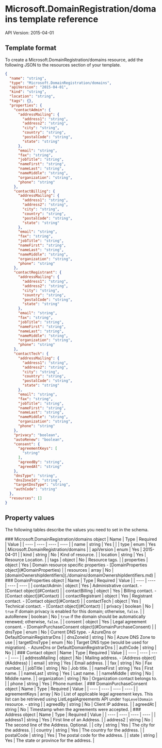 # Microsoft.DomainRegistration/domains template reference
API Version: 2015-04-01
## Template format

To create a Microsoft.DomainRegistration/domains resource, add the following JSON to the resources section of your template.

```json
{
  "name": "string",
  "type": "Microsoft.DomainRegistration/domains",
  "apiVersion": "2015-04-01",
  "kind": "string",
  "location": "string",
  "tags": {},
  "properties": {
    "contactAdmin": {
      "addressMailing": {
        "address1": "string",
        "address2": "string",
        "city": "string",
        "country": "string",
        "postalCode": "string",
        "state": "string"
      },
      "email": "string",
      "fax": "string",
      "jobTitle": "string",
      "nameFirst": "string",
      "nameLast": "string",
      "nameMiddle": "string",
      "organization": "string",
      "phone": "string"
    },
    "contactBilling": {
      "addressMailing": {
        "address1": "string",
        "address2": "string",
        "city": "string",
        "country": "string",
        "postalCode": "string",
        "state": "string"
      },
      "email": "string",
      "fax": "string",
      "jobTitle": "string",
      "nameFirst": "string",
      "nameLast": "string",
      "nameMiddle": "string",
      "organization": "string",
      "phone": "string"
    },
    "contactRegistrant": {
      "addressMailing": {
        "address1": "string",
        "address2": "string",
        "city": "string",
        "country": "string",
        "postalCode": "string",
        "state": "string"
      },
      "email": "string",
      "fax": "string",
      "jobTitle": "string",
      "nameFirst": "string",
      "nameLast": "string",
      "nameMiddle": "string",
      "organization": "string",
      "phone": "string"
    },
    "contactTech": {
      "addressMailing": {
        "address1": "string",
        "address2": "string",
        "city": "string",
        "country": "string",
        "postalCode": "string",
        "state": "string"
      },
      "email": "string",
      "fax": "string",
      "jobTitle": "string",
      "nameFirst": "string",
      "nameLast": "string",
      "nameMiddle": "string",
      "organization": "string",
      "phone": "string"
    },
    "privacy": "boolean",
    "autoRenew": "boolean",
    "consent": {
      "agreementKeys": [
        "string"
      ],
      "agreedBy": "string",
      "agreedAt": "string"
    },
    "dnsType": "string",
    "dnsZoneId": "string",
    "targetDnsType": "string",
    "authCode": "string"
  },
  "resources": []
}
```
## Property values

The following tables describe the values you need to set in the schema.

<a id="Microsoft.DomainRegistration/domains" />
### Microsoft.DomainRegistration/domains object
|  Name | Type | Required | Value |
|  ---- | ---- | ---- | ---- |
|  name | string | Yes |  |
|  type | enum | Yes | Microsoft.DomainRegistration/domains |
|  apiVersion | enum | Yes | 2015-04-01 |
|  kind | string | No | Kind of resource. |
|  location | string | Yes | Resource Location. |
|  tags | object | No | Resource tags. |
|  properties | object | Yes | Domain resource specific properties - [DomainProperties object](#DomainProperties) |
|  resources | array | No | [domainOwnershipIdentifiers](./domains/domainOwnershipIdentifiers.md) |


<a id="DomainProperties" />
### DomainProperties object
|  Name | Type | Required | Value |
|  ---- | ---- | ---- | ---- |
|  contactAdmin | object | Yes | Administrative contact. - [Contact object](#Contact) |
|  contactBilling | object | Yes | Billing contact. - [Contact object](#Contact) |
|  contactRegistrant | object | Yes | Registrant contact. - [Contact object](#Contact) |
|  contactTech | object | Yes | Technical contact. - [Contact object](#Contact) |
|  privacy | boolean | No | <code>true</code> if domain privacy is enabled for this domain; otherwise, <code>false</code>. |
|  autoRenew | boolean | No | <code>true</code> if the domain should be automatically renewed; otherwise, <code>false</code>. |
|  consent | object | Yes | Legal agreement consent. - [DomainPurchaseConsent object](#DomainPurchaseConsent) |
|  dnsType | enum | No | Current DNS type. - AzureDns or DefaultDomainRegistrarDns |
|  dnsZoneId | string | No | Azure DNS Zone to use |
|  targetDnsType | enum | No | Target DNS type (would be used for migration). - AzureDns or DefaultDomainRegistrarDns |
|  authCode | string | No |  |


<a id="Contact" />
### Contact object
|  Name | Type | Required | Value |
|  ---- | ---- | ---- | ---- |
|  addressMailing | object | No | Mailing address. - [Address object](#Address) |
|  email | string | Yes | Email address. |
|  fax | string | No | Fax number. |
|  jobTitle | string | No | Job title. |
|  nameFirst | string | Yes | First name. |
|  nameLast | string | Yes | Last name. |
|  nameMiddle | string | No | Middle name. |
|  organization | string | No | Organization contact belongs to. |
|  phone | string | Yes | Phone number. |


<a id="DomainPurchaseConsent" />
### DomainPurchaseConsent object
|  Name | Type | Required | Value |
|  ---- | ---- | ---- | ---- |
|  agreementKeys | array | No | List of applicable legal agreement keys. This list can be retrieved using ListLegalAgreements API under <code>TopLevelDomain</code> resource. - string |
|  agreedBy | string | No | Client IP address. |
|  agreedAt | string | No | Timestamp when the agreements were accepted. |


<a id="Address" />
### Address object
|  Name | Type | Required | Value |
|  ---- | ---- | ---- | ---- |
|  address1 | string | Yes | First line of an Address. |
|  address2 | string | No | The second line of the Address. Optional. |
|  city | string | Yes | The city for the address. |
|  country | string | Yes | The country for the address. |
|  postalCode | string | Yes | The postal code for the address. |
|  state | string | Yes | The state or province for the address. |


